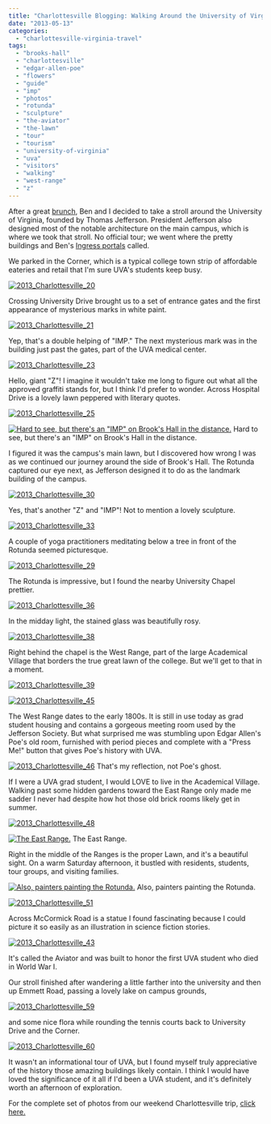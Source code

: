 ```yaml
---
title: "Charlottesville Blogging: Walking Around the University of Virginia"
date: "2013-05-13"
categories:
  - "charlottesville-virginia-travel"
tags:
  - "brooks-hall"
  - "charlottesville"
  - "edgar-allen-poe"
  - "flowers"
  - "guide"
  - "imp"
  - "photos"
  - "rotunda"
  - "sculpture"
  - "the-aviator"
  - "the-lawn"
  - "tour"
  - "tourism"
  - "university-of-virginia"
  - "uva"
  - "visitors"
  - "walking"
  - "west-range"
  - "z"
---
```


After a great [brunch](http://www.rebeccagomezfarrell.com/2013/05/charlottesville-blogging-brunch-downtown-at-rapture/), Ben and I decided to take a stroll around the University of Virginia, founded by Thomas Jefferson. President Jefferson also designed most of the notable architecture on the main campus, which is where we took that stroll. No official tour; we went where the pretty buildings and Ben's [Ingress portals](http://www.ingress.com/) called.

We parked in the Corner, which is a typical college town strip of affordable eateries and retail that I'm sure UVA's students keep busy.

[![2013_Charlottesville_20](http://s3.amazonaws.com/thegourmez-wpmedia/2013/05/2013_Charlottesville_20-500x332.jpg)](http://www.rebeccagomezfarrell.com/2013/05/charlottesville-blogging-walking-around-the-university-of-virginia/2013_charlottesville_20/)

Crossing University Drive brought us to a set of entrance gates and the first appearance of mysterious marks in white paint.

[![2013_Charlottesville_21](http://s3.amazonaws.com/thegourmez-wpmedia/2013/05/2013_Charlottesville_21-500x332.jpg)](http://www.rebeccagomezfarrell.com/2013/05/charlottesville-blogging-walking-around-the-university-of-virginia/2013_charlottesville_21/)

Yep, that's a double helping of "IMP." The next mysterious mark was in the building just past the gates, part of the UVA medical center.

[![2013_Charlottesville_23](http://s3.amazonaws.com/thegourmez-wpmedia/2013/05/2013_Charlottesville_23-332x500.jpg)](http://www.rebeccagomezfarrell.com/2013/05/charlottesville-blogging-walking-around-the-university-of-virginia/2013_charlottesville_23/)

Hello, giant "Z"! I imagine it wouldn't take me long to figure out what all the approved graffiti stands for, but I think I'd prefer to wonder. Across Hospital Drive is a lovely lawn peppered with literary quotes.

[![2013_Charlottesville_25](http://s3.amazonaws.com/thegourmez-wpmedia/2013/05/2013_Charlottesville_25-332x500.jpg)](http://www.rebeccagomezfarrell.com/2013/05/charlottesville-blogging-walking-around-the-university-of-virginia/2013_charlottesville_25/)




<div class="caption">

[![Hard to see, but there's an "IMP" on Brook's Hall in the distance.](http://s3.amazonaws.com/thegourmez-wpmedia/2013/05/2013_Charlottesville_24-500x332.jpg)](http://www.rebeccagomezfarrell.com/2013/05/charlottesville-blogging-walking-around-the-university-of-virginia/2013_charlottesville_24/) Hard to see, but there's an "IMP" on Brook's Hall in the distance.</div>


I figured it was the campus's main lawn, but I discovered how wrong I was as we continued our journey around the side of Brook's Hall. The Rotunda captured our eye next, as Jefferson designed it to do as the landmark building of the campus.

[![2013_Charlottesville_30](http://s3.amazonaws.com/thegourmez-wpmedia/2013/05/2013_Charlottesville_30-500x332.jpg)](http://www.rebeccagomezfarrell.com/2013/05/charlottesville-blogging-walking-around-the-university-of-virginia/2013_charlottesville_30/)

Yes, that's another "Z" and "IMP"! Not to mention a lovely sculpture.

[![2013_Charlottesville_33](http://s3.amazonaws.com/thegourmez-wpmedia/2013/05/2013_Charlottesville_33-500x332.jpg)](http://www.rebeccagomezfarrell.com/2013/05/charlottesville-blogging-walking-around-the-university-of-virginia/2013_charlottesville_33/)

A couple of yoga practitioners meditating below a tree in front of the Rotunda seemed picturesque.

[![2013_Charlottesville_29](http://s3.amazonaws.com/thegourmez-wpmedia/2013/05/2013_Charlottesville_29-500x332.jpg)](http://www.rebeccagomezfarrell.com/2013/05/charlottesville-blogging-walking-around-the-university-of-virginia/2013_charlottesville_29/)

The Rotunda is impressive, but I found the nearby University Chapel prettier.

[![2013_Charlottesville_36](http://s3.amazonaws.com/thegourmez-wpmedia/2013/05/2013_Charlottesville_36-500x332.jpg)](http://www.rebeccagomezfarrell.com/2013/05/charlottesville-blogging-walking-around-the-university-of-virginia/2013_charlottesville_36/)

In the midday light, the stained glass was beautifully rosy.

[![2013_Charlottesville_38](http://s3.amazonaws.com/thegourmez-wpmedia/2013/05/2013_Charlottesville_38-500x332.jpg)](http://www.rebeccagomezfarrell.com/2013/05/charlottesville-blogging-walking-around-the-university-of-virginia/2013_charlottesville_38/)

Right behind the chapel is the West Range, part of the large Academical Village that borders the true great lawn of the college. But we'll get to that in a moment.

[![2013_Charlottesville_39](http://s3.amazonaws.com/thegourmez-wpmedia/2013/05/2013_Charlottesville_39-332x500.jpg)](http://www.rebeccagomezfarrell.com/2013/05/charlottesville-blogging-walking-around-the-university-of-virginia/2013_charlottesville_39/)

[![2013_Charlottesville_45](http://s3.amazonaws.com/thegourmez-wpmedia/2013/05/2013_Charlottesville_45-500x332.jpg)](http://www.rebeccagomezfarrell.com/2013/05/charlottesville-blogging-walking-around-the-university-of-virginia/2013_charlottesville_45/)

The West Range dates to the early 1800s. It is still in use today as grad student housing and contains a gorgeous meeting room used by the Jefferson Society. But what surprised me was stumbling upon Edgar Allen's Poe's old room, furnished with period pieces and complete with a "Press Me!" button that gives Poe's history with UVA.




<div class="caption">

[![2013_Charlottesville_46](http://s3.amazonaws.com/thegourmez-wpmedia/2013/05/2013_Charlottesville_46-332x500.jpg)](http://www.rebeccagomezfarrell.com/2013/05/charlottesville-blogging-walking-around-the-university-of-virginia/2013_charlottesville_46/) That's my reflection, not Poe's ghost.</div>


If I were a UVA grad student, I would LOVE to live in the Academical Village. Walking past some hidden gardens toward the East Range only made me sadder I never had despite how hot those old brick rooms likely get in summer.

[![2013_Charlottesville_48](http://s3.amazonaws.com/thegourmez-wpmedia/2013/05/2013_Charlottesville_48-500x332.jpg)](http://www.rebeccagomezfarrell.com/2013/05/charlottesville-blogging-walking-around-the-university-of-virginia/2013_charlottesville_48/)




<div class="caption">

[![The East Range.](http://s3.amazonaws.com/thegourmez-wpmedia/2013/05/2013_Charlottesville_53-500x332.jpg)](http://www.rebeccagomezfarrell.com/2013/05/charlottesville-blogging-walking-around-the-university-of-virginia/2013_charlottesville_53/) The East Range.</div>


Right in the middle of the Ranges is the proper Lawn, and it's a beautiful sight. On a warm Saturday afternoon, it bustled with residents, students, tour groups, and visiting families.




<div class="caption">

[![Also, painters painting the Rotunda.](http://s3.amazonaws.com/thegourmez-wpmedia/2013/05/2013_Charlottesville_54-500x332.jpg)](http://www.rebeccagomezfarrell.com/2013/05/charlottesville-blogging-walking-around-the-university-of-virginia/2013_charlottesville_54/) Also, painters painting the Rotunda.</div>


[![2013_Charlottesville_51](http://s3.amazonaws.com/thegourmez-wpmedia/2013/05/2013_Charlottesville_51-500x332.jpg)](http://www.rebeccagomezfarrell.com/2013/05/charlottesville-blogging-walking-around-the-university-of-virginia/2013_charlottesville_51/)

Across McCormick Road is a statue I found fascinating because I could picture it so easily as an illustration in science fiction stories.

[![2013_Charlottesville_43](http://s3.amazonaws.com/thegourmez-wpmedia/2013/05/2013_Charlottesville_43-332x500.jpg)](http://www.rebeccagomezfarrell.com/2013/05/charlottesville-blogging-walking-around-the-university-of-virginia/2013_charlottesville_43/)

It's called the Aviator and was built to honor the first UVA student who died in World War I.

Our stroll finished after wandering a little farther into the university and then up Emmett Road, passing a lovely lake on campus grounds,

[![2013_Charlottesville_59](http://s3.amazonaws.com/thegourmez-wpmedia/2013/05/2013_Charlottesville_59-500x332.jpg)](http://www.rebeccagomezfarrell.com/2013/05/charlottesville-blogging-walking-around-the-university-of-virginia/2013_charlottesville_59/)

and some nice flora while rounding the tennis courts back to University Drive and the Corner.

[![2013_Charlottesville_60](http://s3.amazonaws.com/thegourmez-wpmedia/2013/05/2013_Charlottesville_60-500x332.jpg)](http://www.rebeccagomezfarrell.com/2013/05/charlottesville-blogging-walking-around-the-university-of-virginia/2013_charlottesville_60/)

It wasn't an informational tour of UVA, but I found myself truly appreciative of the history those amazing buildings likely contain. I think I would have loved the significance of it all if I'd been a UVA student, and it's definitely worth an afternoon of exploration.

For the complete set of photos from our weekend Charlottesville trip, [click here.](https://www.facebook.com/media/set/?set=a.10151425080609607.1073741831.567409606&type=1&l=cbd9ac28bd)
